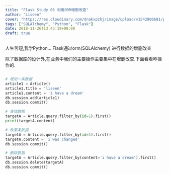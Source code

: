```yaml
---
title: "Flask Study 05 利用ORM增删改查"
author: "Liseen"
cover: "https://res.cloudinary.com/dnakxpzhj/image/upload/v1542900681/python-flask-web-development-essential-training_1.jpg"
tags: ["SQLAlchemy", "Python", "Flask"]
date: 2018-11-26T13:43:19+08:00
draft: true
---
```


人生苦短,我学Python... Flask通过orm(SQLAlchemy) 进行数据的增删改查

<!--more-->

除了数据库的设计外,在业务中我们的主要操作主要集中在增删改查.下面看看咋操作的.

```python

# 增加一条数据
article1 = Article()
article1.title = 'liseen'
article1.content = 'i have a dream'
db.session.add(article1)
db.session.commit()

# 查找数据
targetA = Article.query.filter_by(id=1).first()
print(targetA.content)

# 改某条数据
targetA = Article.query.filter_by(id=1).first()
targetA.content = 'i was changed'
db.session.commit()

# 删除数据
targetA = Article.query.filter_by(content='i have a dream').first()
db.session.delete(targetA)
db.session.commit()

```
